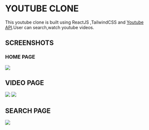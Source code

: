 # YOUTUBE CLONE
This youtube clone is built using ReactJS ,TailwindCSS and  <a href="https://rapidapi.com/Glavier/api/youtube138">Youtube API</a>.User can search,watch youtube videos.
## SCREENSHOTS
### HOME PAGE
<img src="https://github.com/priyalj52/Youtube-Clone/assets/94099575/1e293b16-d857-44d6-85bc-1fbb96de1f1b"/>

## VIDEO PAGE
<img src="https://github.com/priyalj52/Youtube-Clone/assets/94099575/d738c1ae-3b57-42e0-b624-386308d6f492"
/>
<img src="https://github.com/priyalj52/Youtube-Clone/assets/94099575/3fde643c-8cd8-4410-9f96-4a4f0977bedb"/>


## SEARCH PAGE
<img src="https://github.com/priyalj52/Youtube-Clone/assets/94099575/f70328bd-66be-4ede-b192-551a53602a2e"/>






